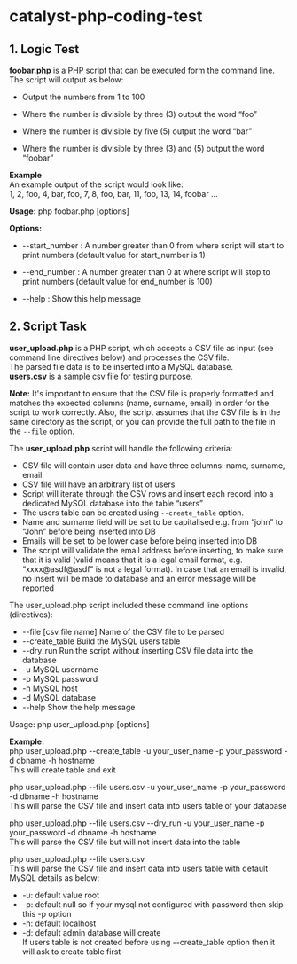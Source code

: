 # catalyst-php-coding-test
## 1. Logic Test
**foobar.php** is a PHP script that can be executed form the command line. <br>The script will output as below:<br>
- Output the numbers from 1 to 100
* Where the number is divisible by three (3) output the word “foo”
+ Where the number is divisible by five (5) output the word “bar”
- Where the number is divisible by three (3) and (5) output the word “foobar” <br>

**Example**<br>
An example output of the script would look like:<br>
1, 2, foo, 4, bar, foo, 7, 8, foo, bar, 11, foo, 13, 14, foobar …

**Usage:** php foobar.php [options]

**Options:**
 - --start_number : A number greater than 0 from where script will start to print numbers 
                   (default value for start_number is 1)
 * --end_number   : A number greater than 0 at where script will stop to print numbers 
                   (default value for end_number is 100)
 + --help         : Show this help message

## 2. Script Task
**user_upload.php** is a PHP script, which accepts a CSV file as input (see command
line directives below) and processes the CSV file. <br>The parsed file data is to be inserted into a MySQL database.<br>
**users.csv** is a sample csv file for testing purpose.<br>

**Note:** It's important to ensure that the CSV file is properly formatted and matches the expected columns (name, surname, email) in order for the script to work correctly. Also, the script assumes that the CSV file is in the same directory as the script, or you can provide the full path to the file in the `--file` option.<br>

The **user_upload.php** script will handle the following criteria:
- CSV file will contain user data and have three columns: name, surname, email
- CSV file will have an arbitrary list of users
- Script will iterate through the CSV rows and insert each record into a dedicated MySQL database into the table “users”
- The users table can be created using `--create_table` option.
- Name and surname field will be set to be capitalised e.g. from “john” to “John” before being inserted into DB
- Emails will be set to be lower case before being inserted into DB
- The script will validate the email address before inserting, to make sure that it is valid (valid means that it is a legal email format, e.g. “xxxx@asdf@asdf” is not a legal format). In case that an email is invalid, no insert will be made to database and an error message will be reported

The user_upload.php script included these command line options (directives):<br>
- --file [csv file name]   Name of the CSV file to be parsed
- --create_table           Build the MySQL users table
- --dry_run                Run the script without inserting CSV file data into the database
- -u                       MySQL username
- -p                       MySQL password
- -h                       MySQL host
- -d                       MySQL database
- --help                   Show the help message

Usage: php user_upload.php [options]

**Example:** <br>
php user_upload.php --create_table -u your_user_name -p your_password -d dbname -h hostname<br>
This will create table and exit

php user_upload.php --file users.csv -u your_user_name -p your_password -d dbname -h hostname<br>
This will parse the CSV file and insert data into users table of your database

php user_upload.php --file users.csv --dry_run -u your_user_name -p your_password -d dbname -h hostname<br>
This will parse the CSV file but will not insert data into the table

php user_upload.php --file users.csv<br>
This will parse the CSV file and insert data into users table with default MySQL details as below: <br>
- -u: default value root
- -p: default null so if your mysql not configured with password then skip this -p option
- -h: default localhost
- -d: default admin database will create<br>
If users table is not created before using --create_table option then it will ask to create table first


